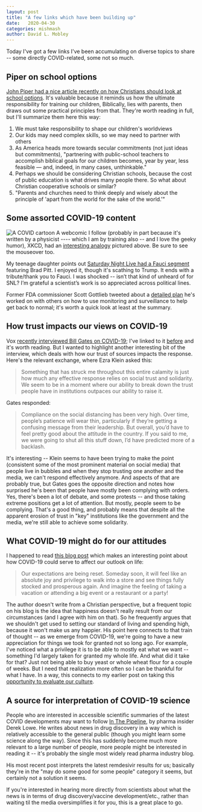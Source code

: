 ```yaml
---
layout: post
title: "A few links which have been building up"
date:   2020-04-30
categories: mishmash
author: David L. Mobley
---
```


Today I've got a few links I've been accumulating on diverse topics to share -- some directly COVID-related, some not so much.

## Piper on school options

[John Piper had a nice article recently on how Christians should look at school options](https://www.desiringgod.org/interviews/public-private-online-homeschool). It's valuable because it reminds us how the ultimate responsibility for training our children, Biblically, lies with parents, then draws out some practical principles from that. They're worth reading in full, but I'll summarize them here this way:
1. We must take responsibility to shape our children's worldviews
2. Our kids may need complex skills, so we may need to partner with others
3. As America heads more towards secular commitments (not just ideas but commitments), "partnering with public-school teachers to accomplish biblical goals for our children becomes, year by year, less feasible — and, indeed, in many cases, unthinkable."
4. Perhaps we should be considering Christian schools, because the cost of public education is what drives many people there. So what about Christian cooperative schools or similar?
5. "Parents and churches need to think deeply and wisely about the principle of 'apart from the world for the sake of the world.'"

## Some assorted COVID-19 content

![A COVID cartoon](https://imgs.xkcd.com/comics/everyones_an_epidemiologist.png "A COVID cartoon from XKCD")
A webcomic I follow (probably in part because it's written by a physicist ---- which I am by training also -- and I love the geeky humor), XKCD, had an [interesting analogy](https://xkcd.com/2300) pictured above. Be sure to see the mouseover too.

My teenage daughter points out [Saturday Night Live had a Fauci segment](https://www.youtube.com/watch?v=uW56CL0pk0g) featuring Brad Pitt. I enjoyed it, though it's scathing to Trump. It ends with a tribute/thank you to Fauci. I was shocked -- isn’t that kind of unheard of for SNL? I’m grateful a scientist’s work is so appreciated across political lines.

Former FDA commissioner Scott Gottlieb tweeted about a [detailed plan](https://www.aei.org/research-products/report/a-national-covid-19-surveillance-system-achieving-containment/) he's worked on with others on how to use monitoring and surveillance to help get back to normal; it's worth a quick look at least at the summary.

## How trust impacts our views on COVID-19

Vox [recently interviewed Bill Gates on COVID-19](https://www.vox.com/coronavirus-covid19/2020/4/27/21236270/bill-gates-coronavirus-covid-19-plan-vaccines-conspiracies-podcast); I've linked to it [before](https://heisfaithful.github.io/current/events/2020/04/29/coronavirus9.html) and it's worth reading. But I wanted to highlight another interesting bit of the interview, which deals with how our trust of sources impacts the response. Here's the relevant exchange, where Ezra Klein asked this:

> Something that has struck me throughout this entire calamity is just how much any effective response relies on social trust and solidarity. We seem to be in a moment where our ability to break down the trust people have in institutions outpaces our ability to raise it.

Gates responded:
> Compliance on the social distancing has been very high. Over time, people’s patience will wear thin, particularly if they’re getting a confusing message from their leadership. But overall, you’d have to feel pretty good about the attitude in the country. If you said to me, we were going to shut all this stuff down, I’d have predicted more of a backlash.

It's interesting -- Klein seems to have been trying to make the point (consistent some of the most prominent material on social media) that people live in bubbles and when they stop trusting one another and the media, we can't respond effectively anymore. And aspects of that are probably true, but Gates goes the opposite direction and notes how surprised he's been that people have mostly been complying with orders. Yes, there's been a lot of debate, and some protests -- and those taking extreme positions get a lot of attention. But mostly, people seem to be complying. That's a good thing, and probably means that despite all the apparent erosion of trust in "key" institutions like the government and the media, we're still able to achieve some solidarity.

## What COVID-19 might do for our attitudes

I happened to read [this blog post](https://www.mrmoneymustache.com/2020/04/02/no-you-didnt-just-lose-half-of-your-retirement-savings/) which makes an interesting point about how COVID-19 could serve to affect our outlook on life:

> Our expectations are being reset. Someday soon, it will feel like an absolute joy and privilege to walk into a store and see things fully stocked and prosperous again. And imagine the feeling of taking a vacation or attending a big event or a restaurant or a party!

The author doesn't write from a Christian perspective, but a frequent topic on his blog is the idea that happiness doesn't really result from our circumstances (and I agree with him on that). So he frequently argues that we shouldn't get used to setting our standard of living and spending high, because it won't make us any happier. His point here connects to that train of thought -- as we emerge from COVID-19, we're going to have a new appreciation for things we took for granted not so long ago. For example, I've noticed what a privilege it is to be able to mostly eat what we want -- something I'd largely taken for granted my whole life. And what did it take for that? Just not being able to buy yeast or whole wheat flour for a couple of weeks. But I need that realization more often so I can be thankful for what I have. In a way, this connects to my earlier post on taking this [opportunity to evaluate our culture](https://heisfaithful.github.io/culture/2020/04/13/culture2.html).

## A source for interpretation of COVID-19 science

People who are interested in accessible scientific summaries of the latest COVID developments may want to follow [In The Pipeline](https://blogs.sciencemag.org/pipeline/), by pharma insider Derek Lowe. He writes about news in drug discovery in a way which is relatively accessible to the general public (though you might learn some science along the way). Since this has suddenly become much more relevant to a large number of people, more people might be interested in reading it -- it's probably the single most widely read pharma industry blog.

His most recent post interprets the latest remdesivir results for us; basically they're in the "may do some good for some people" category it seems, but certainly not a solution it seems.

If you're interested in hearing more directly from scientists about what the news is in terms of drug discovery/vaccine development/etc., rather than waiting til the media oversimplifies it for you, this is a great place to go.
